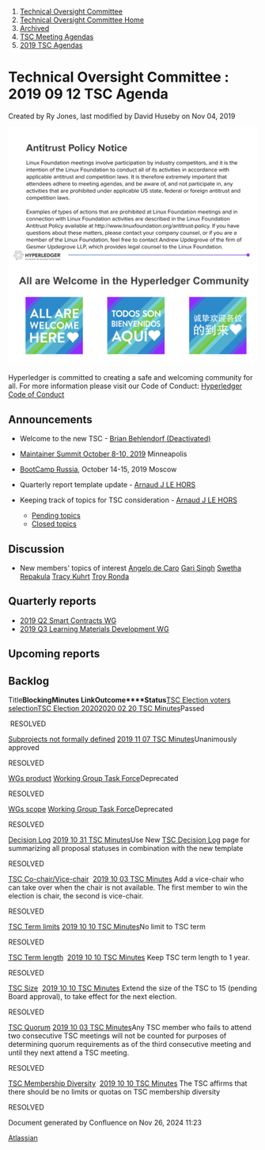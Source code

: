 1. [Technical Oversight Committee](index.html)
2. [Technical Oversight Committee Home](Technical-Oversight-Committee-Home_21430274.html)
3. [Archived](Archived_21447696.html)
4. [TSC Meeting Agendas](TSC-Meeting-Agendas_21448768.html)
5. [2019 TSC Agendas](2019-TSC-Agendas_21448769.html)

# Technical Oversight Committee : 2019 09 12 TSC Agenda

Created by Ry Jones, last modified by David Huseby on Nov 04, 2019

![](attachments/21431877/21448548.png?height=250) ![](attachments/21431877/21448549.png?height=250)

Hyperledger is committed to creating a safe and welcoming community for all. For more information please visit our Code of Conduct: [Hyperledger Code of Conduct](https://lf-hyperledger.atlassian.net/wiki/spaces/HYP/pages/19595281/Hyperledger+Code+of+Conduct)

## Announcements

- Welcome to the new TSC - [Brian Behlendorf (Deactivated)](https://lf-hyperledger.atlassian.net/wiki/people/616ecf50702bd0006a5a7c6b?ref=confluence)
- [Maintainer Summit October 8-10, 2019](https://lf-hyperledger.atlassian.net/wiki/display/events/Maintainer+Summit+October+8-10%2C+2019) Minneapolis
- [BootCamp Russia](https://lf-hyperledger.atlassian.net/wiki/display/RU/BootCamp+Russia), October 14-15, 2019 Moscow
- Quarterly report template update - [Arnaud J LE HORS](https://lf-hyperledger.atlassian.net/wiki/people/70121:0e75e3b8-500a-4067-9f7e-ed46e91bcb9d?ref=confluence)
- Keeping track of topics for TSC consideration - [Arnaud J LE HORS](https://lf-hyperledger.atlassian.net/wiki/people/70121:0e75e3b8-500a-4067-9f7e-ed46e91bcb9d?ref=confluence)
  
  - [Pending topics](/wiki/pages/createpage.action?spaceKey=HYP&title=Pending%20topics%20for%20the%20TSC)
  - [Closed topics](Closed-topics_21448770.html)

## Discussion

- New members' topics of interest [Angelo de Caro](https://lf-hyperledger.atlassian.net/wiki/people/70121:d6b0f0e4-825f-4f16-88e1-4d14e95f2f10?ref=confluence) [Gari Singh](https://lf-hyperledger.atlassian.net/wiki/people/557058:51429e31-90f4-4684-b7cd-9a4fe15ff188?ref=confluence) [Swetha Repakula](https://lf-hyperledger.atlassian.net/wiki/people/712020:503b5691-8e92-4d2d-83d3-e9e74d296436?ref=confluence) [Tracy Kuhrt](https://lf-hyperledger.atlassian.net/wiki/people/712020:62746046-52ae-43bb-827b-6dfdde9f07d7?ref=confluence) [Troy Ronda](https://lf-hyperledger.atlassian.net/wiki/people/557058:c854f35a-2b58-4be3-9003-ca2a67495580?ref=confluence)

## Quarterly reports

- [2019 Q2 Smart Contracts WG](https://lf-hyperledger.atlassian.net/wiki/display/HYP/2019+Q2+Smart+Contracts+WG)
- [2019 Q3 Learning Materials Development WG](https://lf-hyperledger.atlassian.net/wiki/display/HYP/2019+Q3+Learning+Materials+Development+Working+Group)

## Upcoming reports

## Backlog

Title**Blocking****Minutes Link****Outcome****Status**[TSC Election voters selection](/wiki/spaces/TSC/pages/21431702/TSC+Election+voters+selection)[TSC Election 2020](https://lf-hyperledger.atlassian.net/wiki/spaces/TSC/pages/21434260/TSC+Election+2020)[2020 02 20 TSC Minutes](https://lf-hyperledger.atlassian.net/wiki/spaces/TSC/pages/21438695/2020+02+20+TSC+Minutes)Passed

 RESOLVED 

[Subprojects not formally defined](/wiki/spaces/TSC/pages/21431719/Subprojects+not+formally+defined) [2019 11 07 TSC Minutes](https://lf-hyperledger.atlassian.net/wiki/spaces/TSC/pages/21437626/2019+11+07+TSC+Minutes)Unanimously approved

RESOLVED 

[WGs product](/wiki/spaces/TSC/pages/21431731/WGs+product) [Working Group Task Force](https://lf-hyperledger.atlassian.net/wiki/spaces/TF/pages/20873361/Working+Group+Task+Force)Deprecated

RESOLVED

[WGs scope](/wiki/spaces/TSC/pages/21431725/WGs+scope) [Working Group Task Force](https://lf-hyperledger.atlassian.net/wiki/spaces/TF/pages/20873361/Working+Group+Task+Force)Deprecated

RESOLVED 

[Decision Log](/wiki/spaces/TSC/pages/21431740/Decision+Log) [2019 10 31 TSC Minutes](https://lf-hyperledger.atlassian.net/wiki/spaces/TSC/pages/21437424/2019+10+31+TSC+Minutes)Use New [TSC Decision Log](https://lf-hyperledger.atlassian.net/wiki/spaces/TSC/pages/21437418/TSC+Decision+Log) page for summarizing all proposal statuses in combination with the new template

RESOLVED 

[TSC Co-chair/Vice-chair](/wiki/spaces/TSC/pages/21431694/TSC+Co-chair+Vice-chair)  [2019 10 03 TSC Minutes](https://lf-hyperledger.atlassian.net/wiki/spaces/TSC/pages/21434786/2019+10+03+TSC+Minutes) Add a vice-chair who can take over when the chair is not available. The first member to win the election is chair, the second is vice-chair.

RESOLVED 

[TSC Term limits](/wiki/spaces/TSC/pages/21431714/TSC+Term+limits) [2019 10 10 TSC Minutes](https://lf-hyperledger.atlassian.net/wiki/display/TSC/2019+10+10+TSC+Minutes)No limit to TSC term

RESOLVED 

[TSC Term length](/wiki/spaces/TSC/pages/21431690/TSC+Term+length)  [2019 10 10 TSC Minutes](https://lf-hyperledger.atlassian.net/wiki/display/TSC/2019+10+10+TSC+Minutes) Keep TSC term length to 1 year.

RESOLVED 

[TSC Size](/wiki/spaces/TSC/pages/21430312/TSC+Size)  [2019 10 10 TSC Minutes](https://lf-hyperledger.atlassian.net/wiki/display/TSC/2019+10+10+TSC+Minutes) Extend the size of the TSC to 15 (pending Board approval), to take effect for the next election.

RESOLVED 

[TSC Quorum](/wiki/spaces/TSC/pages/21431698/TSC+Quorum) [2019 10 03 TSC Minutes](https://lf-hyperledger.atlassian.net/wiki/spaces/TSC/pages/21434786/2019+10+03+TSC+Minutes)Any TSC member who fails to attend two consecutive TSC meetings will not be counted for purposes of determining quorum requirements as of the third consecutive meeting and until they next attend a TSC meeting.

RESOLVED 

[TSC Membership Diversity](/wiki/spaces/TSC/pages/21430345/TSC+Membership+Diversity)  [2019 10 10 TSC Minutes](https://lf-hyperledger.atlassian.net/wiki/display/TSC/2019+10+10+TSC+Minutes) The TSC affirms that there should be no limits or quotas on TSC membership diversity

RESOLVED 

Document generated by Confluence on Nov 26, 2024 11:23

[Atlassian](http://www.atlassian.com/)
